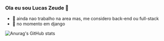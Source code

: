 ### Ola eu sou Lucas Zeude 👋


- 🔭 ainda nao trabalho na area mas, me considero back-end ou full-stack
- 🌱 no momento em django

![Anurag's GitHub stats](https://github-readme-stats.vercel.app/api?username=LucasZeude&show_icons=true&theme=transparent)
